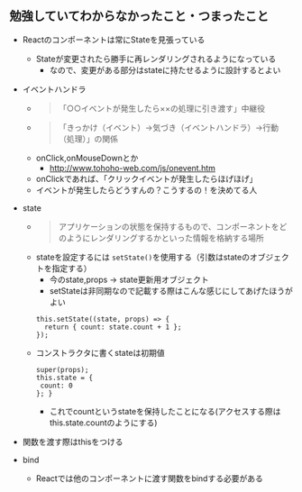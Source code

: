 ## 勉強していてわからなかったこと・つまったこと
- Reactのコンポーネントは常にStateを見張っている
  - Stateが変更されたら勝手に再レンダリングされるようになっている
    - なので、変更がある部分はstateに持たせるように設計するとよい
- イベントハンドラ
  - > 「○○イベントが発生したら××の処理に引き渡す」中継役
  - > 「きっかけ（イベント）→気づき（イベントハンドラ）→行動（処理）」の関係
  - onClick,onMouseDownとか
    - http://www.tohoho-web.com/js/onevent.htm
  - onClickであれば、「クリックイベントが発生したらほげほげ」  
  - イベントが発生したらどうすんの？こうするの！を決めてる人

- state
  - > アプリケーションの状態を保持するもので、コンポーネントをどのようにレンダリングするかといった情報を格納する場所
  - stateを設定するには ` setState() `を使用する（引数はstateのオブジェクトを指定する）
    - 今のstate,props -> state更新用オブジェクト
    - setStateは非同期なので記載する際はこんな感じにしてあげたほうがよい
    ```
    this.setState((state, props) => {
      return { count: state.count + 1 };
    });
    ```
  - コンストラクタに書くstateは初期値
     ``` constructor(props) {
    super(props);
    this.state = {
      count: 0
    }; } 
    ```
    - これでcountというstateを保持したことになる(アクセスする際はthis.state.countのようにする)

- 関数を渡す際はthisをつける  

- bind
  - Reactでは他のコンポーネントに渡す関数をbindする必要がある
